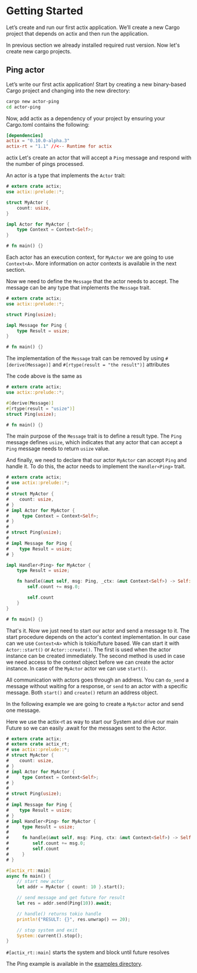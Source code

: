 # Getting Started

Let’s create and run our first actix application. We’ll create a new Cargo project
that depends on actix and then run the application.

In previous section we already installed required rust version. Now let's create new cargo projects.

## Ping actor

Let’s write our first actix application! Start by creating a new binary-based
Cargo project and changing into the new directory:

```bash
cargo new actor-ping
cd actor-ping
```

Now, add actix as a dependency of your project by ensuring your Cargo.toml
contains the following:

```toml
[dependencies]
actix = "0.10.0-alpha.3"
actix-rt = "1.1" //<-- Runtime for actix
```
actix
Let's create an actor that will accept a `Ping` message and respond with the number of pings processed.

An actor is a type that implements the `Actor` trait:

```rust
# extern crate actix;
use actix::prelude::*;

struct MyActor {
    count: usize,
}

impl Actor for MyActor {
    type Context = Context<Self>;
}

# fn main() {}
```

Each actor has an execution context, for `MyActor` we are going to use `Context<A>`. More information
on actor contexts is available in the next section.

Now we need to define the `Message` that the actor needs to accept. The message can be any type
that implements the `Message` trait.

```rust
# extern crate actix;
use actix::prelude::*;

struct Ping(usize);

impl Message for Ping {
    type Result = usize;
}

# fn main() {}
```
The implementation of the `Message` trait can be removed by using `#[derive(Message)]` and `#[rtype(result = "the result")]` attributes

The code above is the same as
```rust
# extern crate actix;
use actix::prelude::*;

#[derive(Message)]
#[rtype(result = "usize")]
struct Ping(usize);

# fn main() {}
```

The main purpose of the `Message` trait is to define a result type. The `Ping` message defines
`usize`, which indicates that any actor that can accept a `Ping` message needs to
return `usize` value.

And finally, we need to declare that our actor `MyActor` can accept `Ping` and handle it.
To do this, the actor needs to implement the `Handler<Ping>` trait.

```rust
# extern crate actix;
# use actix::prelude::*;
#
# struct MyActor {
#    count: usize,
# }
# impl Actor for MyActor {
#     type Context = Context<Self>;
# }
#
# struct Ping(usize);
#
# impl Message for Ping {
#    type Result = usize;
# }

impl Handler<Ping> for MyActor {
    type Result = usize;

    fn handle(&mut self, msg: Ping, _ctx: &mut Context<Self>) -> Self::Result {
        self.count += msg.0;

        self.count
    }
}

# fn main() {}
```

That's it. Now we just need to start our actor and send a message to it.
The start procedure depends on the actor's context implementation. In our case can we use
`Context<A>` which is tokio/future based. We can start it with `Actor::start()`
or `Actor::create()`. The first is used when the actor instance can be created immediately.
The second method is used in case we need access to the context object before we can create
the actor instance. In case of the `MyActor` actor we can use `start()`.

All communication with actors goes through an address. You can `do_send` a message
without waiting for a response, or `send` to an actor with a specific message.
Both `start()` and `create()` return an address object.

In the following example we are going to create a `MyActor` actor and send one message.

Here we use the actix-rt as way to start our System and drive our main Future so we can easily .await for the messages sent to the Actor.

```rust
# extern crate actix;
# extern crate actix_rt;
# use actix::prelude::*;
# struct MyActor {
#    count: usize,
# }
# impl Actor for MyActor {
#     type Context = Context<Self>;
# }
#
# struct Ping(usize);
#
# impl Message for Ping {
#    type Result = usize;
# }
# impl Handler<Ping> for MyActor {
#     type Result = usize;
#
#     fn handle(&mut self, msg: Ping, ctx: &mut Context<Self>) -> Self::Result {
#         self.count += msg.0;
#         self.count
#     }
# }

#[actix_rt::main] 
async fn main() {
    // start new actor
    let addr = MyActor { count: 10 }.start();

    // send message and get future for result
    let res = addr.send(Ping(10)).await;

    // handle() returns tokio handle
    println!("RESULT: {}", res.unwrap() == 20);

    // stop system and exit
    System::current().stop();
}
```
`#[actix_rt::main]` starts the system and block until future resolves

The Ping example is available in the [examples directory](https://github.com/actix/actix/tree/master/examples/).